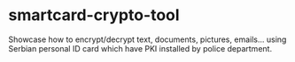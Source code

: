 # smartcard-crypto-tool
Showcase how to encrypt/decrypt text, documents, pictures, emails... using Serbian personal ID card which have PKI installed by police department.
